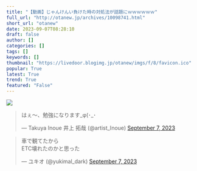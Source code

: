 ```yaml
---
title: "【動画】じゃんけんい負けた時の対処法が話題にｗｗｗｗｗｗ"
full_url: "http://otanew.jp/archives/10098741.html"
short_url: "otanew"
date: 2023-09-07T08:28:10
draft: false
author: []
categories: []
tags: []
keywords: []
thumbnail: "https://livedoor.blogimg.jp/otanew/imgs/f/8/favicon.ico"
popular: True
latest: True
trend: True
featured: "False"
---
```


![](https://livedoor.blogimg.jp/otanew/imgs/f/8/favicon.ico)

<div><blockquote class="twitter-tweet"><p lang="ja" dir="ltr">はぇ〜、勉強になります_φ(･_･</p>— Takuya Inoue 井上 拓哉 (@artist_Inoue) <a href="https://twitter.com/artist_Inoue/status/1699627735495414254?ref_src=twsrc%5Etfw">September 7, 2023</a></blockquote> <blockquote class="twitter-tweet"><p lang="ja" dir="ltr">車で観てたから<br>ETC壊れたのかと思った</p>— ユキオ (@yukimal_dark) <a href="https://twitter.com/yukimal_dark/status/1699648072207544818?ref_src=twsrc%5Etfw">September 7, 2023</a></blockquote> </div>